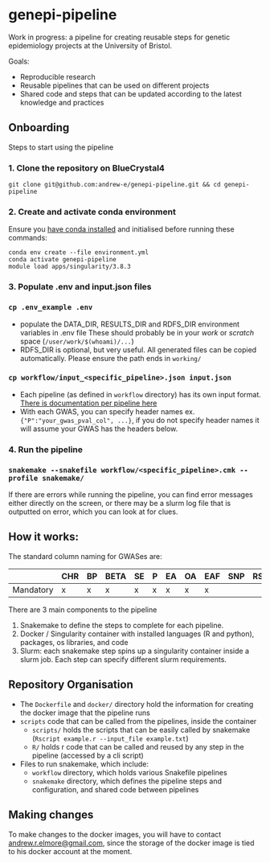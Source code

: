 # genepi-pipeline

Work in progress: a pipeline for creating reusable steps for genetic epidemiology projects at the University of Bristol.

Goals:
* Reproducible research
* Reusable pipelines that can be used on different projects
* Shared code and steps that can be updated according to the latest knowledge and practices

## Onboarding

Steps to start using the pipeline
### 1. Clone the repository on BlueCrystal4
`git clone git@github.com:andrew-e/genepi-pipeline.git && cd genepi-pipeline`

### 2. Create and activate conda environment
Ensure you [have conda installed](https://www.acrc.bris.ac.uk/protected/hpc-docs/software/python_conda.html) and initialised before running these commands:
```
conda env create --file environment.yml
conda activate genepi-pipeline
module load apps/singularity/3.8.3
```
### 3. Populate .env and input.json files

### `cp .env_example .env`
* populate the DATA_DIR, RESULTS_DIR and RDFS_DIR environment variables in .env file
These should probably be in your *work* or *scratch* space (`/user/work/$(whoami)/...`)
* RDFS_DIR is optional, but very useful.  All generated files can be copied automatically.  Please ensure the path
ends in `working/`

### `cp workflow/input_<specific_pipeline>.json input.json`
* Each pipeline (as defined in `workflow` directory) has its own input format.  [There is documentation per pipeline here](workflow/PIPELINES.md)
* With each GWAS, you can specify header names ex. `{"P":"your_gwas_pval_col", ...}`, if you do not specify header names it will assume your GWAS has the headers below.

### 4. Run the pipeline
### `snakemake --snakefile workflow/<specific_pipeline>.cmk --profile snakemake/`

If there are errors while running the pipeline, you can find error messages either directly on the screen, or there may be a slurm log file that is outputted on error, which you can look at for clues.



## How it works:

The standard column naming for GWASes are:

|           | CHR | BP  | BETA | SE  | P   | EA  | OA  | EAF | SNP | RSID |
|-----------|-----|-----|------|-----|-----|-----|-----|-----|-----|:-----|
| Mandatory | x   | x   | x    | x   | x   | x   | x   | x   |     |      |

There are 3 main components to the pipeline
1. Snakemake to define the steps to complete for each pipeline.
2. Docker / Singularity container with installed languages (R and python), packages, os libraries, and code
3. Slurm: each snakemake step spins up a singularity container inside a slurm job.  Each step can specify different slurm requirements.

## Repository Organisation

* The `Dockerfile` and `docker/` directory hold the information for creating the docker image that the pipeline runs
* `scripts` code that can be called from the pipelines, inside the container
  * `scripts/` holds the scripts that can be easily called by snakemake (`Rscript example.r --input_file example.txt`)
  * `R/` holds r code that can be called and reused by any step in the pipeline (accessed by a cli script)
* Files to run snakemake, which include:
  * `workflow` directory, which holds various Snakefile pipelines
  * `snakemake` directory, which defines the pipeline steps and configuration, and shared code between pipelines


## Making changes

To make changes to the docker images, you will have to contact andrew.r.elmore@gmail.com, since the storage of the docker image is tied to his docker account at the moment.
